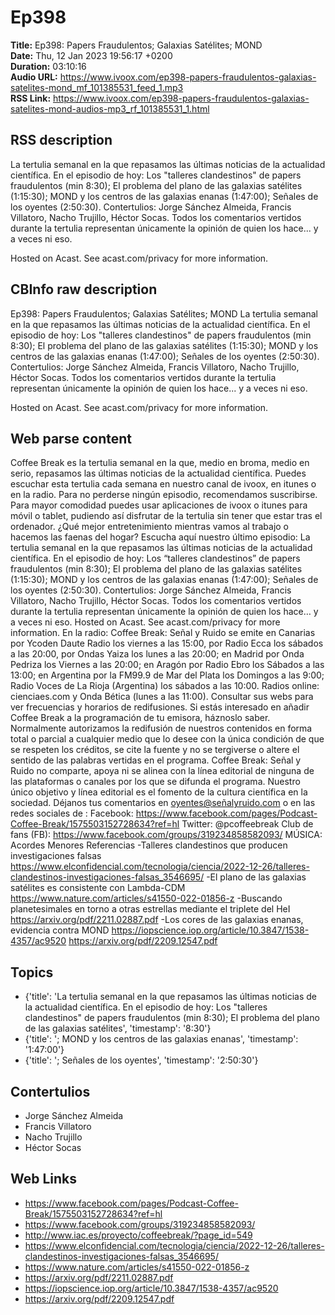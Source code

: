 # Ep398  
**Title:** Ep398: Papers Fraudulentos; Galaxias Satélites; MOND  
**Date:** Thu, 12 Jan 2023 19:56:17 +0200  
**Duration:** 03:10:16  
**Audio URL:** https://www.ivoox.com/ep398-papers-fraudulentos-galaxias-satelites-mond_mf_101385531_feed_1.mp3  
**RSS Link:** https://www.ivoox.com/ep398-papers-fraudulentos-galaxias-satelites-mond-audios-mp3_rf_101385531_1.html  

## RSS description
La tertulia semanal en la que repasamos las últimas noticias de la actualidad científica. En el episodio de hoy: Los "talleres clandestinos" de papers fraudulentos (min 8:30); El problema del plano de las galaxias satélites (1:15:30); MOND y los centros de las galaxias enanas (1:47:00); Señales de los oyentes (2:50:30). Contertulios: Jorge Sánchez Almeida, Francis Villatoro, Nacho Trujillo, Héctor Socas. Todos los comentarios vertidos durante la tertulia representan únicamente la opinión de quien los hace... y a veces ni eso.

 Hosted on Acast. See acast.com/privacy for more information.

## CBInfo raw description
Ep398: Papers Fraudulentos; Galaxias Satélites; MOND
La tertulia semanal en la que repasamos las últimas noticias de la actualidad científica. En el episodio de hoy: Los "talleres clandestinos" de papers fraudulentos (min 8:30); El problema del plano de las galaxias satélites (1:15:30); MOND y los centros de las galaxias enanas (1:47:00); Señales de los oyentes (2:50:30). Contertulios: Jorge Sánchez Almeida, Francis Villatoro, Nacho Trujillo, Héctor Socas. Todos los comentarios vertidos durante la tertulia representan únicamente la opinión de quien los hace... y a veces ni eso.



 Hosted on Acast. See acast.com/privacy for more information.




## Web parse content
Coffee Break es la tertulia semanal en la que, medio en broma, medio en serio, repasamos las últimas noticias de la actualidad científica. Puedes escuchar esta tertulia cada semana en nuestro canal de ivoox, en itunes o en la radio. Para no perderse ningún episodio, recomendamos suscribirse. Para mayor comodidad puedes usar aplicaciones de ivoox o itunes para móvil o tablet, pudiendo así disfrutar de la tertulia sin tener que estar tras el ordenador. ¿Qué mejor entretenimiento mientras vamos al trabajo o hacemos las faenas del hogar? Escucha aquí nuestro último episodio: La tertulia semanal en la que repasamos las últimas noticias de la actualidad científica. En el episodio de hoy: Los “talleres clandestinos” de papers fraudulentos (min 8:30); El problema del plano de las galaxias satélites (1:15:30); MOND y los centros de las galaxias enanas (1:47:00); Señales de los oyentes (2:50:30). Contertulios: Jorge Sánchez Almeida, Francis Villatoro, Nacho Trujillo, Héctor Socas. Todos los comentarios vertidos durante la tertulia representan únicamente la opinión de quien los hace… y a veces ni eso. Hosted on Acast. See acast.com/privacy for more information. En la radio: Coffee Break: Señal y Ruido se emite en Canarias por Ycoden Daute Radio los viernes a las 15:00, por Radio Ecca los sábados a las 20:00, por Ondas Yaiza los lunes a las 20:00; en Madrid por Onda Pedriza los Viernes a las 20:00; en Aragón por Radio Ebro los Sábados a las 13:00; en Argentina por la FM99.9 de Mar del Plata los Domingos a las 9:00; Radio Voces de La Rioja (Argentina) los sábados a las 10:00. Radios online: cienciaes.com y Onda Bética (lunes a las 11:00). Consultar sus webs para ver frecuencias y horarios de redifusiones. Si estás interesado en añadir Coffee Break a la programación de tu emisora, háznoslo saber. Normalmente autorizamos la redifusión de nuestros contenidos en forma total o parcial a cualquier medio que lo desee con la única condición de que se respeten los créditos, se cite la fuente y no se tergiverse o altere el sentido de las palabras vertidas en el programa. Coffee Break: Señal y Ruido no comparte, apoya ni se alinea con la línea editorial de ninguna de las plataformas o canales por los que se difunda el programa. Nuestro único objetivo y línea editorial es el fomento de la cultura científica en la sociedad. Déjanos tus comentarios en oyentes@señalyruido.com o en las redes sociales de : Facebook: https://www.facebook.com/pages/Podcast-Coffee-Break/1575503152728634?ref=hl Twitter: @pcoffeebreak Club de fans (FB): https://www.facebook.com/groups/319234858582093/ MÚSICA: Acordes Menores Referencias -Talleres clandestinos que producen investigaciones falsas https://www.elconfidencial.com/tecnologia/ciencia/2022-12-26/talleres-clandestinos-investigaciones-falsas_3546695/ -El plano de las galaxias satélites es consistente con Lambda-CDM https://www.nature.com/articles/s41550-022-01856-z -Buscando planetesimales en torno a otras estrellas mediante el triplete del HeI https://arxiv.org/pdf/2211.02887.pdf -Los cores de las galaxias enanas, evidencia contra MOND https://iopscience.iop.org/article/10.3847/1538-4357/ac9520 https://arxiv.org/pdf/2209.12547.pdf

## Topics
- {'title': 'La tertulia semanal en la que repasamos las últimas noticias de la actualidad científica. En el episodio de hoy: Los "talleres clandestinos" de papers fraudulentos (min 8:30); El problema del plano de las galaxias satélites', 'timestamp': '8:30'}
- {'title': '; MOND y los centros de las galaxias enanas', 'timestamp': '1:47:00'}
- {'title': '; Señales de los oyentes', 'timestamp': '2:50:30'}
## Contertulios
- Jorge Sánchez Almeida
- Francis Villatoro
- Nacho Trujillo
- Héctor Socas
## Web Links
- https://www.facebook.com/pages/Podcast-Coffee-Break/1575503152728634?ref=hl
- https://www.facebook.com/groups/319234858582093/
- http://www.iac.es/proyecto/coffeebreak/?page_id=549
- https://www.elconfidencial.com/tecnologia/ciencia/2022-12-26/talleres-clandestinos-investigaciones-falsas_3546695/
- https://www.nature.com/articles/s41550-022-01856-z
- https://arxiv.org/pdf/2211.02887.pdf
- https://iopscience.iop.org/article/10.3847/1538-4357/ac9520
- https://arxiv.org/pdf/2209.12547.pdf